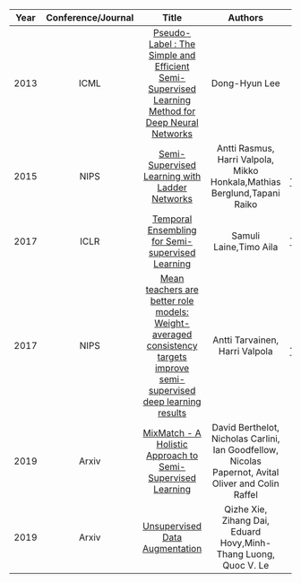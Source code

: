 | Year       | Conference/Journal       | Title                  | Authors  | Code |Remark |
| ------------- |:-------------:|:--------------------------:|:------------:|:------------:|:------------:|
|2013|ICML|[Pseudo-Label : The Simple and Efficient Semi-Supervised Learning Method for Deep Neural Networks](http://deeplearning.net/wp-content/uploads/2013/03/pseudo_label_final.pdf)|Dong-Hyun Lee|[Pytorch Code](https://github.com/iBelieveCJM/pseudo_label-pytorch)|
|2015|NIPS|[Semi-Supervised Learning with Ladder Networks](https://arxiv.org/pdf/1507.02672.pdf)|Antti Rasmus, Harri Valpola, Mikko Honkala,Mathias Berglund,Tapani Raiko|[Theano](https://github.com/CuriousAI/ladder), [Tensorflow](https://github.com/rinuboney/ladder)|
|2017|ICLR|[Temporal Ensembling for Semi-supervised Learning](https://arxiv.org/pdf/1610.02242.pdf)|Samuli Laine,Timo Aila|[Tensorflow](https://github.com/Goldesel23/Temporal-Ensembling-for-Semi-Supervised-Learning)|
|2017|NIPS|[Mean teachers are better role models: Weight-averaged consistency targets improve semi-supervised deep learning results](https://arxiv.org/pdf/1703.01780.pdf)|Antti Tarvainen, Harri Valpola|[Pytorch & Tensorflow](https://github.com/CuriousAI/mean-teacher)|
|2019|Arxiv|[MixMatch - A Holistic Approach to Semi-Supervised Learning](https://arxiv.org/pdf/1905.02249v1.pdf)|David Berthelot, Nicholas Carlini, Ian Goodfellow, Nicolas Papernot, Avital Oliver and Colin Raffel|[Code](https://github.com/google-research/mixmatch)|
|2019|Arxiv|[Unsupervised Data Augmentation](https://arxiv.org/pdf/1904.12848.pdf)|Qizhe Xie, Zihang Dai, Eduard Hovy,Minh-Thang Luong, Quoc V. Le||

